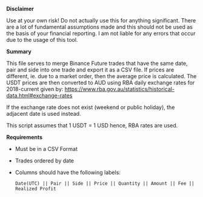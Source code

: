 **Disclaimer**

Use at your own risk! Do not actually use this for anything significant. There are a lot of fundamental assumptions made and this should not be used as the basis of your financial reporting. I am not liable for any errors that occur due to the usage of this tool.

**Summary**

This file serves to merge Binance Future trades that have the same date, pair and side into one trade and export it as a CSV file. If prices are different, ie. due to a market order, then the average price is calculated. The USDT prices are then converted to AUD using RBA daily exchange rates for 2018-current given by:
https://www.rba.gov.au/statistics/historical-data.html#exchange-rates

If the exchange rate does not exist (weekend or public holiday), the adjacent date is used instead.

This script assumes that 1 USDT = 1 USD hence, RBA rates are used.


**Requirements**
*   Must be in a CSV Format
*   Trades ordered by date
*   Columns should have the following labels: 
    
    `Date(UTC) || Pair || Side || Price || Quantity || Amount || Fee || Realized Profit`
